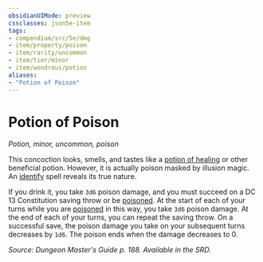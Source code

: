 ```yaml
---
obsidianUIMode: preview
cssclasses: json5e-item
tags:
- compendium/src/5e/dmg
- item/property/poison
- item/rarity/uncommon
- item/tier/minor
- item/wondrous/potion
aliases: 
- "Potion of Poison"
---
```

# Potion of Poison
*Potion, minor, uncommon, poison*  


This concoction looks, smells, and tastes like a [potion of healing](potion-of-healing.md) or other beneficial potion. However, it is actually poison masked by illusion magic. An [identify](identify.md) spell reveals its true nature.

If you drink it, you take `3d6` poison damage, and you must succeed on a DC 13 Constitution saving throw or be [poisoned](rules/conditions.md#poisoned). At the start of each of your turns while you are [poisoned](rules/conditions.md#poisoned) in this way, you take `3d6` poison damage. At the end of each of your turns, you can repeat the saving throw. On a successful save, the poison damage you take on your subsequent turns decreases by `1d6`. The poison ends when the damage decreases to 0.

*Source: Dungeon Master's Guide p. 188. Available in the SRD.*